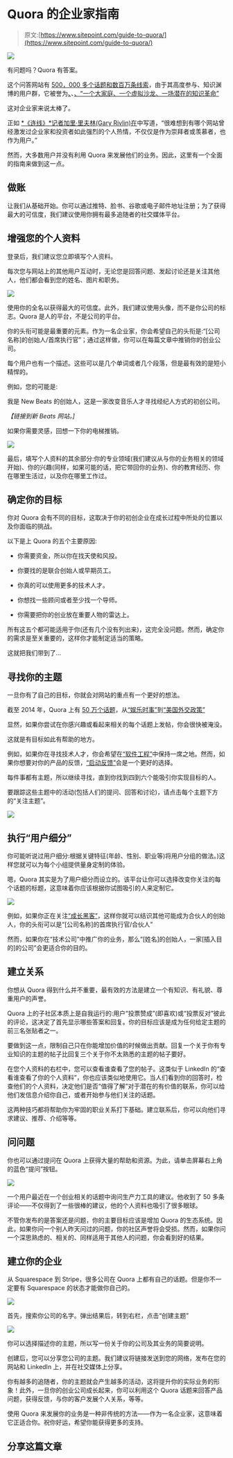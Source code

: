 # Quora 的企业家指南

> 原文:[https://www.sitepoint.com/guide-to-quora/](https://www.sitepoint.com/guide-to-quora/)

![](../Images/e985c8d9461f69ccad2c74886b7f786f.png)

有问题吗？Quora 有答案。

这个问答网站有 [500，000 多个话题和数百万条线索](http://blogs.wsj.com/digits/2014/04/09/with-80-million-in-new-capital-quora-still-has-no-business-model/)，由于其高度参与、知识渊博的用户群，它被誉为[、](http://www.telegraph.co.uk/technology/social-media/8238788/Quora-will-be-bigger-than-Twitter.html)、[、“一个大家庭、一个虚拟沙龙、一场潜在的知识革命”](http://www.wired.com/2011/04/ff_quora/)

这对企业家来说太棒了。

正如 [*《连线》*记者加里·里夫林(Gary Rivlin)在](http://www.wired.com/2011/04/ff_quora/)中写道，“很难想到有哪个网站曾经激发过企业家和投资者如此强烈的个人热情，不仅仅是作为崇拜者或羡慕者，也作为用户。”

然而，大多数用户并没有利用 Quora 来发展他们的业务。因此，这里有一个全面的指南来做到这一点。

## 做账

让我们从基础开始。你可以通过推特、脸书、谷歌或电子邮件地址注册；为了获得最大的可信度，我们建议使用你拥有最多追随者的社交媒体平台。

## 增强您的个人资料

登录后，我们建议您立即填写个人资料。

每次您与网站上的其他用户互动时，无论您是回答问题、发起讨论还是关注其他人，他们都会看到您的姓名、图片和职务。

![](../Images/7e4bc90e6e99724a364d1973f599b29c.png)

使用你的全名以获得最大的可信度。此外，我们建议使用头像，而不是你公司的标志。Quora 是人的平台，不是公司的平台。

你的头衔可能是最重要的元素。作为一名企业家，你会希望自己的头衔是:“[公司名称]的创始人/首席执行官”；通过这样做，你可以在每篇文章中推销你的创业公司。

每个用户也有一个描述。这些可以是几个单词或者几个段落，但是最有效的是短小精悍的。

例如，您的可能是:

我是 New Beats 的创始人，这是一家改变音乐人才寻找经纪人方式的初创公司。

*【链接到新 Beats 网站。]*

如果你需要灵感，回想一下你的电梯推销。

![](../Images/4826d14e5def984e68ae0b1bc5603d82.png)

最后，填写个人资料的其余部分:你的专业领域(我们建议从与你的业务相关的领域开始)、你的兴趣(同样，如果可能的话，把它带回你的业务)、你的教育经历、你在哪里生活过，以及你在哪里工作过。

## 确定你的目标

你对 Quora 会有不同的目标，这取决于你的初创企业在成长过程中所处的位置以及你面临的挑战。

以下是上 Quora 的五个主要原因:

*   你需要资金，所以你在找天使和风投。

*   你要找的是联合创始人或早期员工。

*   你真的可以使用更多的技术人才。

*   你想找一些顾问或者至少找一个导师。

*   你需要把你的创业放在重要人物的雷达上。

所有这五个都可能适用于你(还有几个没有列出来)，这完全没问题。然而，确定你的需求是至关重要的，这样你才能制定适当的策略。

这就把我们带到了…

## 寻找你的主题

一旦你有了自己的目标，你就会对网站的重点有一个更好的想法。

截至 2014 年，Quora 上有 [50 万个话题](http://blogs.wsj.com/digits/2014/04/09/with-80-million-in-new-capital-quora-still-has-no-business-model/)，从[“娱乐时事”](http://www.quora.com/Current-Events-in-Entertainment)到[“美国外交政策”](http://www.quora.com/U-S-Foreign-Policy)

显然，如果你尝试在你感兴趣或看起来相关的每个话题上发帖，你会很快被淹没。

这就是有目标如此有帮助的地方。

例如，如果你在寻找技术人才，你会希望在[“软件工程”](http://www.quora.com/Software-Engineering)中保持一席之地。然而，如果你想要对你的产品的反馈，[“启动反馈”](http://www.quora.com/Startup-Feedback)会是一个更好的选择。

每件事都有主题，所以继续寻找，直到你找到四到六个能吸引你实现目标的人。

要跟踪这些主题中的活动(包括人们的提问、回答和讨论)，请点击每个主题下方的“关注主题”。

![](../Images/4fffa6b1b16fac7d938d0fdc090af1a5.png)

## 执行“用户细分”

你可能听说过用户细分:根据关键特征(年龄、性别、职业等)将用户分组的做法。)这样您就可以为每个小组提供量身定制的体验。

嗯，Quora 其实是为了用户细分而设立的。该平台让你可以选择改变你关注的每个话题的标题，这意味着你应该根据你试图吸引的人来定制它。

![](../Images/00a8a0d5310239725589747dc4fbe495.png)

例如，如果你正在关注[“成长黑客”](http://www.quora.com/Growth-Hacking)，这样你就可以结识其他可能成为合伙人的创始人，你的头衔可以是“[公司名称]的首席执行官/合伙人”

然而，如果你在“技术公司”中推广你的业务，那么“[姓名]的创始人，一家[插入目的]的公司”会更适合你的目的。

## 建立关系

你想从 Quora 得到什么并不重要，最有效的方法是建立一个有知识、有礼貌、尊重用户的声誉。

Quora 上的子社区本质上是自我运行的:用户“投票赞成”(即喜欢)或“投票反对”彼此的评论，这决定了首先显示哪些答案和回复。你的目标应该是成为任何给定主题的前三名张贴者之一。

要做到这一点，限制自己只在你能增加价值的时候做出贡献。回复一个关于你有专业知识的主题的帖子比回复三个关于你不太熟悉的主题的帖子要好。

在您个人资料的右栏中，您可以查看谁查看了您的帖子。这类似于 LinkedIn 的“查看谁查看了你的个人资料”，你也应该类似地使用它。当人们看到你的回答时，检查他们的个人资料，决定他们是否“值得了解”对于潜在的有价值的联系，你可以给他们发信息介绍你自己，或者开始参与他们关注的话题。

这两种技巧都将帮助你为牢固的职业关系打下基础。建立联系后，你可以向他们寻求建议、推荐、介绍等等。

## 问问题

你也可以通过提问在 Quora 上获得大量的帮助和资源。为此，请单击屏幕右上角的蓝色“提问”按钮。

![](../Images/2b052247cf4caca7711a22c3f78849b2.png)

一个用户最近在一个创业相关的话题中询问生产力工具的建议。他收到了 50 多条评论——不仅得到了一些很棒的建议，他的个人资料也吸引了很多眼球。

不管你发布的是答案还是问题，你的主要目标应该是增加 Quora 的生态系统。因此，如果你问一个别人昨天问过的问题，你的社区声誉将会受损。然而，如果你问一个深思熟虑的、相关的、同样适用于其他人的问题，你会看到好的结果。

## 建立你的企业

从 Squarespace 到 Stripe，很多公司在 Quora 上都有自己的话题。但是你不一定要有 Squarespace 的状态才能做你自己的。

![](../Images/0026fdb0a271b2c50e0cc74ce54cf940.png)

首先，搜索你公司的名字。弹出结果后，转到右栏，点击“创建主题”

![](../Images/dd4c878cd99b15cdf24c72fc5f201004.png)

你可以选择描述你的主题，所以写一份关于你的公司及其业务的简要说明。

创建后，您可以分享您公司的主题。我们建议将链接发送到您的网络，发布在您的网站和 LinkedIn 上，并在社交媒体上分享。

你有越多的追随者，你的主题就会产生越多的活动，这将提升你的实际业务的形象！此外，一旦你的创业公司成长起来，你可以利用这个 Quora 话题来回答产品问题，获得反馈，与你的客户发展个人关系，等等。

使用 Quora 来发展你的业务是一种非传统的方法——作为一名企业家，这意味着它正适合你。祝你好运，希望你能获得更多的支持。

## 分享这篇文章
